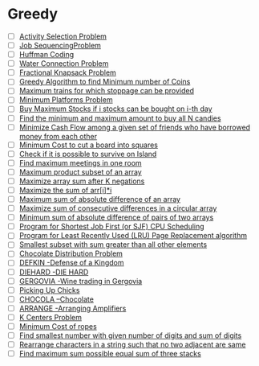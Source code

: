 # Greedy

- [ ] [Activity Selection Problem](https://practice.geeksforgeeks.org/problems/n-meetings-in-one-room/0)
- [ ] [Job SequencingProblem](https://practice.geeksforgeeks.org/problems/job-sequencing-problem/0)                                                                                      
- [ ] [Huffman Coding](https://practice.geeksforgeeks.org/problems/huffman-encoding/0)                                                                                                   
- [ ] [Water Connection Problem](https://practice.geeksforgeeks.org/problems/water-connection-problem/0)                                                                                 
- [ ] [Fractional Knapsack Problem](https://practice.geeksforgeeks.org/problems/fractional-knapsack/0)                                                                                   
- [ ] [Greedy Algorithm to find Minimum number of Coins](https://practice.geeksforgeeks.org/problems/coin-piles/0)                                                                       
- [ ] [Maximum trains for which stoppage can be provided](https://www.geeksforgeeks.org/maximum-trains-stoppage-can-provided/)                                                           
- [ ] [Minimum Platforms Problem](https://practice.geeksforgeeks.org/problems/minimum-platforms/0)                                                                                       
- [ ] [Buy Maximum Stocks if i stocks can be bought on i-th day](https://www.geeksforgeeks.org/buy-maximum-stocks-stocks-can-bought-th-day/)                                             
- [ ] [Find the minimum and maximum amount to buy all N candies](https://practice.geeksforgeeks.org/problems/shop-in-candy-store/0)                                                      
- [ ] [Minimize Cash Flow among a given set of friends who have borrowed money from each other](https://www.geeksforgeeks.org/minimize-cash-flow-among-given-set-friends-borrowed-money/)
- [ ] [Minimum Cost to cut a board into squares](https://www.geeksforgeeks.org/minimum-cost-cut-board-squares/)                                                                          
- [ ] [Check if it is possible to survive on Island](https://www.geeksforgeeks.org/survival/)                                                                                            
- [ ] [Find maximum meetings in one room](https://www.geeksforgeeks.org/find-maximum-meetings-in-one-room/)                                                                              
- [ ] [Maximum product subset of an array](https://www.geeksforgeeks.org/maximum-product-subset-array/)                                                                                  
- [ ] [Maximize array sum after K negations](https://practice.geeksforgeeks.org/problems/maximize-sum-after-k-negations/0)                                                               
- [ ] [Maximize the sum of arr\[i\]\*i](https://practice.geeksforgeeks.org/problems/maximize-arrii-of-an-array/0)                                                                        
- [ ] [Maximum sum of absolute difference of an array](https://www.geeksforgeeks.org/maximum-sum-absolute-difference-array/)                                                             
- [ ] [Maximize sum of consecutive differences in a circular array](https://practice.geeksforgeeks.org/problems/swap-and-maximize/0)                                                     
- [ ] [Minimum sum of absolute difference of pairs of two arrays](https://www.geeksforgeeks.org/minimum-sum-absolute-difference-pairs-two-arrays/)                                       
- [ ] [Program for Shortest Job First (or SJF) CPU Scheduling](https://www.geeksforgeeks.org/program-for-shortest-job-first-or-sjf-cpu-scheduling-set-1-non-preemptive/)                 
- [ ] [Program for Least Recently Used (LRU) Page Replacement algorithm](https://practice.geeksforgeeks.org/problems/page-faults-in-lru/0)                                               
- [ ] [Smallest subset with sum greater than all other elements](https://www.geeksforgeeks.org/smallest-subset-sum-greater-elements/)                                                    
- [ ] [Chocolate Distribution Problem](https://practice.geeksforgeeks.org/problems/chocolate-distribution-problem/0)                                                                     
- [ ] [DEFKIN -Defense of a Kingdom](https://www.spoj.com/problems/DEFKIN/)                                                                                                              
- [ ] [DIEHARD -DIE HARD](https://www.spoj.com/problems/DIEHARD/)                                                                                                                        
- [ ] [GERGOVIA -Wine trading in Gergovia](https://www.spoj.com/problems/GERGOVIA/)                                                                                                      
- [ ] [Picking Up Chicks](https://www.spoj.com/problems/GCJ101BB/)                                                                                                                       
- [ ] [CHOCOLA –Chocolate](https://www.spoj.com/problems/CHOCOLA/)                                                                                                                       
- [ ] [ARRANGE -Arranging Amplifiers](https://www.spoj.com/problems/ARRANGE/)                                                                                                            
- [ ] [K Centers Problem](https://www.geeksforgeeks.org/k-centers-problem-set-1-greedy-approximate-algorithm/)                                                                           
- [ ] [Minimum Cost of ropes](https://practice.geeksforgeeks.org/problems/minimum-cost-of-ropes/0)                                                                                       
- [ ] [Find smallest number with given number of digits and sum of digits](https://practice.geeksforgeeks.org/problems/smallest-number5829/1)                                            
- [ ] [Rearrange characters in a string such that no two adjacent are same](https://practice.geeksforgeeks.org/problems/rearrange-characters/0)                                          
- [ ] [Find maximum sum possible equal sum of three stacks](https://www.geeksforgeeks.org/find-maximum-sum-possible-equal-sum-three-stacks/)                                             